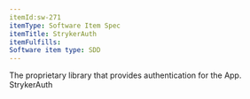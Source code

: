 ```yaml
---
itemId:sw-271
itemType: Software Item Spec
itemTitle: StrykerAuth
itemFulfills: 
Software item type: SDD
---
```

The proprietary library that provides authentication for the App.
 
StrykerAuth
 